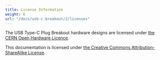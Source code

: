 ```yaml
---
title: License Information
weight: 6
url: "/docs/usb-c-breakout/2/licenses"
---
```


The USB Type-C Plug Breakout hardware designs are licensed under [the CERN Open Hardware Licence](https://github.com/solderparty/usb_c_plug_breakout/blob/master/LICENSE.md).

This documentation is licensed under [the Creative Commons Attribution-ShareAlike License](https://creativecommons.org/licenses/by-sa/4.0/).
